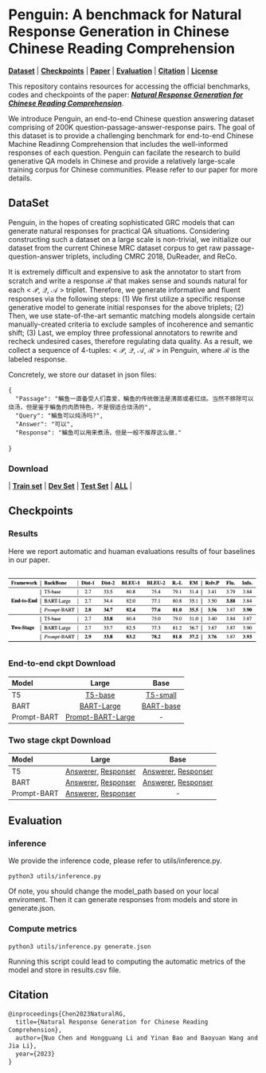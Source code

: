 # Penguin: A benchmack for Natural Response Generation in Chinese Chinese Reading Comprehension

[**Dataset**](#dataset) | [**Checkpoints**](#Checkpoints) |
[**Paper**](https://arxiv.org/abs/2302.08817) | [**Evaluation**](#Evaluation) | 
[**Citation**](#citation) | [**License**](#license)

This repository contains resources for accessing the official benchmarks, codes and checkpoints of the paper:  [***Natural Response Generation for Chinese Reading Comprehension***](https://arxiv.org/abs/2302.08817).

We introduce Penguin, an end-to-end Chinese question answering dataset comprising of 200K question-passage-answer-response pairs. The goal of this dataset is to provide a challenging benchmark for end-to-end Chinese Machine Readinng Comprehension that includes the well-informed responses of each question. 
Penguin can facilate the research to build generative QA models in Chinese and provide a relatively large-scale training corpus for Chinese communities.
Please refer to our paper for more details.


## DataSet
Penguin, in the hopes of creating sophisticated  GRC models that can generate natural responses for practical QA situations. Considering constructing such a  dataset on a large scale is non-trivial, we initialize our dataset  from the current Chinese MRC dataset corpus to get raw passage-question-answer  triplets, including CMRC 2018, DuReader, and ReCo.

It is extremely difficult and expensive to ask the annotator to start from scratch and write a response $\mathcal{R}$ that makes sense and sounds natural for each < $\mathcal{P}$, $\mathcal{Q}$, $\mathcal{A}$ > triplet.
Therefore, we  generate informative and fluent responses via the following steps: (1) We first utilize a specific response generative model to generate initial responses for the above triplets; (2) Then, we use state-of-the-art semantic matching models alongside certain manually-created criteria to exclude samples of incoherence and semantic shift; (3) Last, we employ three professional annotators to rewrite and recheck undesired cases, therefore regulating data quality. As a result, we collect a sequence of 4-tuples: < $\mathcal{P}$, $\mathcal{Q}$, $\mathcal{A}$, $\mathcal{R}$ > in Penguin, where $\mathcal{R}$ is the labeled response. 

Concretely, we store our dataset in json files:


```
{
  "Passage": "鳊鱼一直备受人们喜爱，鳊鱼的传统做法是清蒸或者红烧。当然不排除可以烧汤，但是鉴于鳊鱼的肉质特色，不是很适合烧汤的",
  "Query": "鳊鱼可以炖汤吗?",
  "Answer": "可以",
  "Response": "鳊鱼可以用来煮汤，但是一般不推荐这么做."
  
}
```

### Download

| [**Train set**](https://hkustgz-my.sharepoint.com/:u:/g/personal/nchen022_connect_hkust-gz_edu_cn/Eap8XkQG5vtLqSMUu_hl_KYB6HVKLL8pE9Btai0a42tTZg?e=dEDxjM) |  [**Dev Set**](https://hkustgz-my.sharepoint.com/:u:/g/personal/nchen022_connect_hkust-gz_edu_cn/EUpD_pVCmoxCk6WJ1xrsbKoBe6FYsw_JkbhlyQg2uPVUJw?e=RnrZRP) | [**Test Set**](https://hkustgz-my.sharepoint.com/:u:/g/personal/nchen022_connect_hkust-gz_edu_cn/Efk3gpSyEqVAn8Ht9ILrnWkBwJQ1S8qjIs3Ss9naa34wuw?e=3tCjUi) | [**ALL**](https://hkustgz-my.sharepoint.com/:f:/g/personal/nchen022_connect_hkust-gz_edu_cn/EppmIwPoQOtGk0FYUYVgr6QB-n4tDq6pSvD0sX0q9QJcOg?e=31vJlx) |


## Checkpoints

### Results
Here we report automatic and huaman evaluations results of four baselines in our paper.

![](Results.png) 

### End-to-end ckpt Download

|Model |  Large| Base | 
| :----- | :-------------------:| :------------------: |
| T5 | [T5-base](https://hkustgz-my.sharepoint.com/:u:/g/personal/nchen022_connect_hkust-gz_edu_cn/EcPEH2XnnqJNhHL5z45kmAwB01xEk0S0x6EErKHUvu5i-g?e=WqD00C)  | [T5-small](https://hkustgz-my.sharepoint.com/:u:/g/personal/nchen022_connect_hkust-gz_edu_cn/EcPEH2XnnqJNhHL5z45kmAwB01xEk0S0x6EErKHUvu5i-g?e=WqD00C) | 
| BART | [BART-Large](https://hkustgz-my.sharepoint.com/:u:/g/personal/nchen022_connect_hkust-gz_edu_cn/EcPEH2XnnqJNhHL5z45kmAwB01xEk0S0x6EErKHUvu5i-g?e=WqD00C)  | [BART-base](https://hkustgz-my.sharepoint.com/:u:/g/personal/nchen022_connect_hkust-gz_edu_cn/EcPEH2XnnqJNhHL5z45kmAwB01xEk0S0x6EErKHUvu5i-g?e=WqD00C) | 
| Prompt-BART | [Prompt-BART-Large](https://hkustgz-my.sharepoint.com/:f:/g/personal/nchen022_connect_hkust-gz_edu_cn/EjrfcimBm01EnQUUdqkntfQB7Ox9FDaB9JvsfC9GC4N88w?e=trpxZd)  | -| 

### Two stage ckpt Download
|Model |  Large| Base | 
| :----- | :-------------------:| :------------------: |
| T5 |[Answerer](https://hkustgz-my.sharepoint.com/:u:/g/personal/nchen022_connect_hkust-gz_edu_cn/EcvD0PcGxrBMnkgUGcnyKmUBPHzsiPAhG7cEvA-ZLNGgpA?e=srfs5y), [Responser](https://hkustgz-my.sharepoint.com/:u:/g/personal/nchen022_connect_hkust-gz_edu_cn/ETW6IluL6UtHo1h274x4EvYB_dk3rblOemUgav37eL5_hQ?e=bcvORF)  | [Answerer](https://hkustgz-my.sharepoint.com/:u:/g/personal/nchen022_connect_hkust-gz_edu_cn/EcvD0PcGxrBMnkgUGcnyKmUBPHzsiPAhG7cEvA-ZLNGgpA?e=srfs5y), [Responser](https://hkustgz-my.sharepoint.com/:u:/g/personal/nchen022_connect_hkust-gz_edu_cn/ETW6IluL6UtHo1h274x4EvYB_dk3rblOemUgav37eL5_hQ?e=bcvORF) | 
| BART | [Answerer](https://hkustgz-my.sharepoint.com/:u:/g/personal/nchen022_connect_hkust-gz_edu_cn/EcvD0PcGxrBMnkgUGcnyKmUBPHzsiPAhG7cEvA-ZLNGgpA?e=srfs5y), [Responser](https://hkustgz-my.sharepoint.com/:u:/g/personal/nchen022_connect_hkust-gz_edu_cn/ETW6IluL6UtHo1h274x4EvYB_dk3rblOemUgav37eL5_hQ?e=bcvORF)  | [Answerer](https://hkustgz-my.sharepoint.com/:u:/g/personal/nchen022_connect_hkust-gz_edu_cn/EcvD0PcGxrBMnkgUGcnyKmUBPHzsiPAhG7cEvA-ZLNGgpA?e=srfs5y), [Responser](https://hkustgz-my.sharepoint.com/:u:/g/personal/nchen022_connect_hkust-gz_edu_cn/ETW6IluL6UtHo1h274x4EvYB_dk3rblOemUgav37eL5_hQ?e=bcvORF) | 
| Prompt-BART | [Answerer](https://hkustgz-my.sharepoint.com/:u:/g/personal/nchen022_connect_hkust-gz_edu_cn/EaXUFwRe9fZBsQr92jiObL8BlZ04bSKqMzSFxkXjCv9x1Q?e=QtLTQi), [Responser](https://hkustgz-my.sharepoint.com/:u:/g/personal/nchen022_connect_hkust-gz_edu_cn/EVQyZwn9ERdOqVGJ7MCJohEBtU5RBr5foLap1xzj8VK71w?e=lwy1rp)  | -| 

## Evaluation

### inference 
We provide the inference code, please refer to utils/inference.py.
```
python3 utils/inference.py
```
 Of note, you should change the model_path based on your local enviroment. Then it can generate  responses from models and store in generate.json.
 
### Compute metrics
```
python3 utils/inference.py generate.json
```
Running this script could lead to computing the automatic metrics of the model and store in results.csv file.


## Citation

```
@inproceedings{Chen2023NaturalRG,
  title={Natural Response Generation for Chinese Reading Comprehension},
  author={Nuo Chen and Hongguang Li and Yinan Bao and Baoyuan Wang and Jia Li},
  year={2023}
}
```
